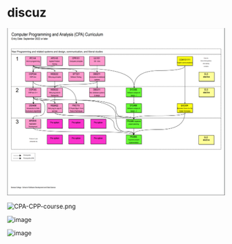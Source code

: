 # discuz

![CPA curriculum](CPA%20curriculum%202022.9.png?raw=true)

![CPA-CPP-course.png](https://github.com/richie119/discuz/blob/main/CPA-CPP-courses.png)

![image](https://github.com/richie119/White_Crane_Academy/assets/122392615/7bdabd42-5916-463a-83fd-2af4a6067b46)

![image](https://github.com/richie119/White_Crane_Academy/assets/122392615/55c48c57-0d6e-48c1-b6f7-d995fb31c5c8)
